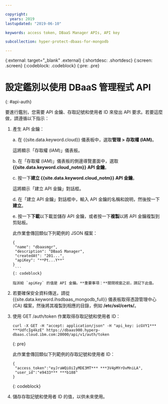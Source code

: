 ```yaml
---

copyright:
  years: 2019
lastupdated: "2019-06-10"

keywords: access token, DBaaS Manager APIs, API key

subcollection: hyper-protect-dbaas-for-mongodb

---
```


{:external: target="_blank" .external}
{:shortdesc: .shortdesc}
{:screen: .screen}
{:codeblock: .codeblock}
{:pre: .pre}


# 設定鑑別以使用 DBaaS 管理程式 API
{: #api-auth}

要進行鑑別，您需要 API 金鑰、存取記號和使用者 ID 來發出 API 要求。若要這麼做，請遵循以下指示：

1. 產生 API 金鑰：

   a. 在 {{site.data.keyword.cloud}} 儀表板中，選取**管理 > 存取權 (IAM)**。

      這將顯示「存取權 (IAM)」儀表板。

   b. 在「存取權 (IAM)」儀表板的側邊導覽畫面中，選取 **{{site.data.keyword.cloud_notm}} API 金鑰**。

   c. 按一下**建立 {{site.data.keyword.cloud_notm}} API 金鑰**。

      這將顯示「建立 API 金鑰」對話框。

   d. 在「建立 API 金鑰」對話框中，輸入 API 金鑰的名稱和說明，然後按一下**建立**。

   e. 按一下**下載**以下載並儲存 API 金鑰，或者按一下**複製**以將 API 金鑰複製到剪貼板。

      此作業會傳回類似下列範例的 JSON 檔案：

      ```
      {
       "name": "dbaasmgr",
       "description": "DBaaS Manager",
       "createdAt": "201...",
       "apiKey": "**Pt...Y**"
      }
       ```
      {: codeblock}

      指派給 `apiKey` 的值是 API 金鑰。**重要事項：**關閉視窗之前，請記下此值。

2. 若要確保安全資料傳送，請從 {{site.data.keyword.ihsdbaas_mongodb_full}} 儀表板取得憑證管理中心 (CA) 檔案，然後將其複製到相應的目錄，例如 **/etc/ssl/certs/**。

3. 使用 GET /auth/token 作業取得存取記號和使用者 ID：

    ```curl
    curl -X GET -H "accept: application/json" -H "api_key: icGVY1*** ***UdfcIg4kzE" https://dbaas900.hyperp-dbaas.cloud.ibm.com:20000/api/v1/auth/token
    ```
    {: pre}

    此作業會傳回類似下列範例的存取記號和使用者 ID：

    ```
    {
     "access_token":"eyJraWQiOiIyMDE3MT*** ***3V4pMYrOvMniLA",
     "user_id":"e9433*** ***b188"
    }
    ```
    {: codeblock}

4. 儲存存取記號和使用者 ID 的值，以供未來使用。
